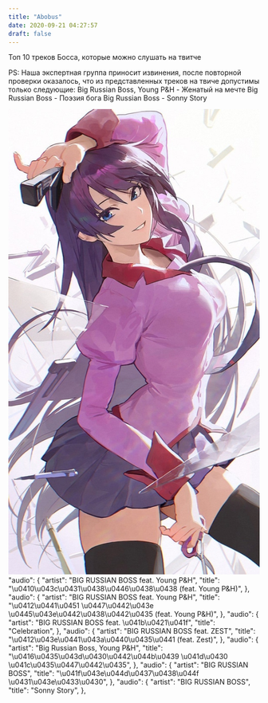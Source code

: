 ```yaml
---
title: "Abobus"
date: 2020-09-21 04:27:57
draft: false
---
```


Топ 10 треков Босса, которые можно слушать на твитче

PS: Наша экспертная группа приносит извинения, после повторной проверки оказалось, что из представленных треков на твиче допустимы только следующие:
Big Russian Boss, Young P&H - Женатый на мечте
Big Russian Boss - Поэзия бога
Big Russian Boss - Sonny Story

![](/img/vk/9VPE2Kj9J74.jpg)
      "audio": {
        "artist": "BIG RUSSIAN BOSS feat. Young P&H",
        "title": "\u0410\u043c\u0431\u0438\u0446\u0438\u0438 (feat. Young P&H)",
      },
      "audio": {
        "artist": "BIG RUSSIAN BOSS feat. Young P&H",
        "title": "\u0412\u0441\u0451 \u0447\u0442\u043e \u0445\u043e\u0442\u0438\u0442\u0435 (feat. Young P&H)",
      },
      "audio": {
        "artist": "BIG RUSSIAN BOSS feat. \u041b\u0421\u041f",
        "title": "Celebration",
      },
      "audio": {
        "artist": "BIG RUSSIAN BOSS feat. ZEST",
        "title": "\u0412\u043e\u0441\u043a\u0440\u0435\u0441 (feat. Zest)",
      },
      "audio": {
        "artist": "Big Russian Boss, Young P&H",
        "title": "\u0416\u0435\u043d\u0430\u0442\u044b\u0439 \u041d\u0430 \u041c\u0435\u0447\u0442\u0435",
      },
      "audio": {
        "artist": "BIG RUSSIAN BOSS",
        "title": "\u041f\u043e\u044d\u0437\u0438\u044f \u0431\u043e\u0433\u0430",
      },
      "audio": {
        "artist": "BIG RUSSIAN BOSS",
        "title": "Sonny Story",
      },

